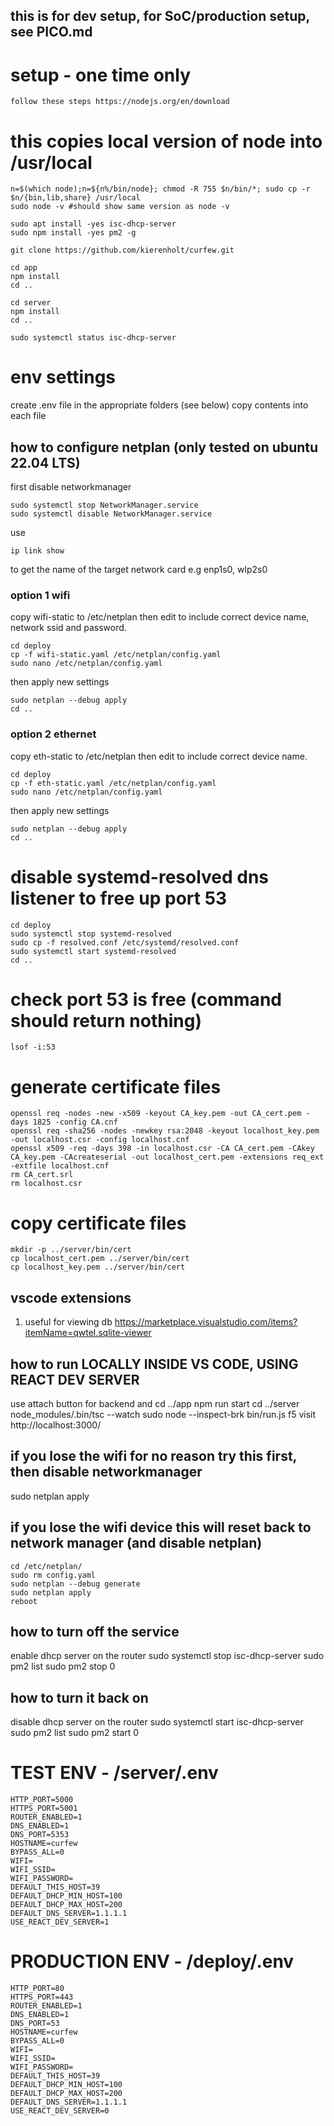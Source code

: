 ## this is for dev setup, for SoC/production setup, see PICO.md

# setup - one time only

    follow these steps https://nodejs.org/en/download

# this copies local version of node into /usr/local

    n=$(which node);n=${n%/bin/node}; chmod -R 755 $n/bin/*; sudo cp -r $n/{bin,lib,share} /usr/local
    sudo node -v #should show same version as node -v

    sudo apt install -yes isc-dhcp-server
    sudo npm install -yes pm2 -g

    git clone https://github.com/kierenholt/curfew.git

    cd app
    npm install
    cd ..

    cd server
    npm install
    cd ..

    sudo systemctl status isc-dhcp-server

# env settings

create .env file in the appropriate folders (see below)
copy contents into each file

## how to configure netplan (only tested on ubuntu 22.04 LTS)

first disable networkmanager

    sudo systemctl stop NetworkManager.service
    sudo systemctl disable NetworkManager.service

use

    ip link show

to get the name of the target network card e.g enp1s0, wlp2s0

### option 1 wifi

copy wifi-static to /etc/netplan
then edit to include correct device name, network ssid and password.

    cd deploy
    cp -f wifi-static.yaml /etc/netplan/config.yaml
    sudo nano /etc/netplan/config.yaml

then apply new settings

    sudo netplan --debug apply
    cd ..

### option 2 ethernet

copy eth-static to /etc/netplan
then edit to include correct device name.

    cd deploy
    cp -f eth-static.yaml /etc/netplan/config.yaml
    sudo nano /etc/netplan/config.yaml

then apply new settings

    sudo netplan --debug apply
    cd ..

# disable systemd-resolved dns listener to free up port 53

    cd deploy
    sudo systemctl stop systemd-resolved
    sudo cp -f resolved.conf /etc/systemd/resolved.conf
    sudo systemctl start systemd-resolved
    cd ..

# check port 53 is free (command should return nothing)

    lsof -i:53

# generate certificate files

    openssl req -nodes -new -x509 -keyout CA_key.pem -out CA_cert.pem -days 1825 -config CA.cnf
    openssl req -sha256 -nodes -newkey rsa:2048 -keyout localhost_key.pem -out localhost.csr -config localhost.cnf
    openssl x509 -req -days 398 -in localhost.csr -CA CA_cert.pem -CAkey CA_key.pem -CAcreateserial -out localhost_cert.pem -extensions req_ext -extfile localhost.cnf
    rm CA_cert.srl
    rm localhost.csr

# copy certificate files

    mkdir -p ../server/bin/cert
    cp localhost_cert.pem ../server/bin/cert
    cp localhost_key.pem ../server/bin/cert

## vscode extensions

1. useful for viewing db
   https://marketplace.visualstudio.com/items?itemName=qwtel.sqlite-viewer

## how to run LOCALLY INSIDE VS CODE, USING REACT DEV SERVER
use attach button for backend and 
    cd ../app
    npm run start
    cd ../server
    node_modules/.bin/tsc --watch
    sudo node --inspect-brk bin/run.js
    f5
    visit http://localhost:3000/

## if you lose the wifi for no reason try this first, then disable networkmanager
sudo netplan apply

## if you lose the wifi device this will reset back to network manager (and disable netplan)

    cd /etc/netplan/
    sudo rm config.yaml
    sudo netplan --debug generate
    sudo netplan apply
    reboot

## how to turn off the service

enable dhcp server on the router
    sudo systemctl stop isc-dhcp-server
    sudo pm2 list
    sudo pm2 stop 0

## how to turn it back on

disable dhcp server on the router
    sudo systemctl start isc-dhcp-server
    sudo pm2 list
    sudo pm2 start 0

# TEST ENV - /server/.env

```
HTTP_PORT=5000
HTTPS_PORT=5001
ROUTER_ENABLED=1
DNS_ENABLED=1
DNS_PORT=5353
HOSTNAME=curfew
BYPASS_ALL=0
WIFI=
WIFI_SSID=
WIFI_PASSWORD=
DEFAULT_THIS_HOST=39
DEFAULT_DHCP_MIN_HOST=100
DEFAULT_DHCP_MAX_HOST=200
DEFAULT_DNS_SERVER=1.1.1.1
USE_REACT_DEV_SERVER=1
```

# PRODUCTION ENV - /deploy/.env

```
HTTP_PORT=80
HTTPS_PORT=443
ROUTER_ENABLED=1
DNS_ENABLED=1
DNS_PORT=53
HOSTNAME=curfew
BYPASS_ALL=0
WIFI=
WIFI_SSID=
WIFI_PASSWORD=
DEFAULT_THIS_HOST=39
DEFAULT_DHCP_MIN_HOST=100
DEFAULT_DHCP_MAX_HOST=200
DEFAULT_DNS_SERVER=1.1.1.1
USE_REACT_DEV_SERVER=0
```
